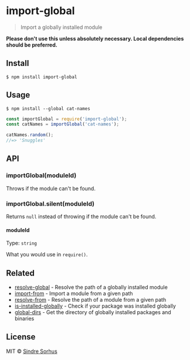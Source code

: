 # import-global

> Import a globally installed module

**Please don't use this unless absolutely necessary. Local dependencies should be preferred.**


## Install

```
$ npm install import-global
```


## Usage

```
$ npm install --global cat-names
```

```js
const importGlobal = require('import-global');
const catNames = importGlobal('cat-names');

catNames.random();
//=> 'Snuggles'
```


## API

### importGlobal(moduleId)

Throws if the module can't be found.

### importGlobal.silent(moduleId)

Returns `null` instead of throwing if the module can't be found.

#### moduleId

Type: `string`

What you would use in `require()`.


## Related

- [resolve-global](https://github.com/sindresorhus/resolve-global) - Resolve the path of a globally installed module
- [import-from](https://github.com/sindresorhus/import-from) - Import a module from a given path
- [resolve-from](https://github.com/sindresorhus/resolve-from) - Resolve the path of a module from a given path
- [is-installed-globally](https://github.com/sindresorhus/is-installed-globally) - Check if your package was installed globally
- [global-dirs](https://github.com/sindresorhus/global-dirs) - Get the directory of globally installed packages and binaries


## License

MIT © [Sindre Sorhus](https://sindresorhus.com)
